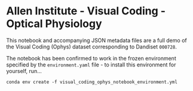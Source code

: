 # Allen Institute - Visual Coding - Optical Physiology

This notebook and accompanying JSON metadata files are a full demo of the Visual Coding (Ophys) dataset corresponding to Dandiset `000728`.

The notebook has been confirmed to work in the frozen environment specified by the `environment.yaml` file - to install this environment for yourself, run...

```
conda env create -f visual_coding_ophys_notebook_environment.yml
```
